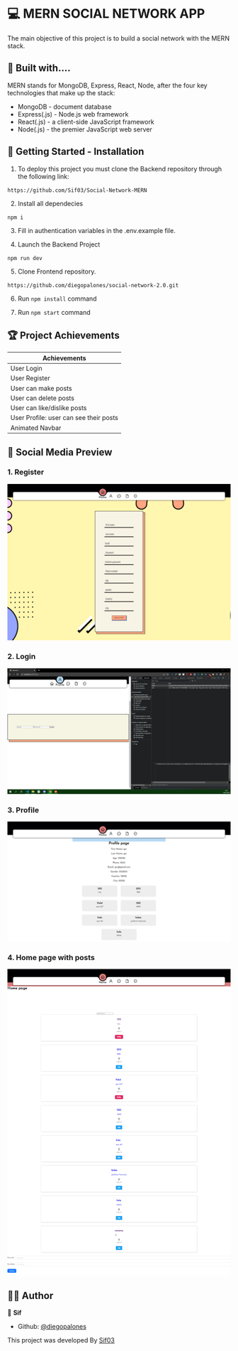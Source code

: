 # 💻 MERN SOCIAL NETWORK APP

The main objective of this project is to build a social network with the MERN stack. 

## 🔧 Built with....

MERN stands for MongoDB, Express, React, Node, after the four key technologies that make up the stack:

- MongoDB - document database
- Express(.js) - Node.js web framework
- React(.js) - a client-side JavaScript framework
- Node(.js) - the premier JavaScript web server

## 🚀 Getting Started - Installation

1. To deploy this project you must clone the Backend repository through the following link:

```
https://github.com/Sif03/Social-Network-MERN
```

2. Install all dependecies

```
npm i
```

3. Fill in authentication variables in the .env.example file.

4. Launch the Backend Project

```
npm run dev
```

5. Clone Frontend repository.

```
https://github.com/diegopalones/social-network-2.0.git
```

6. Run `npm install` command

7. Run `npm start` command


## 🏆 Project Achievements

| Achievements                                      |
| ------------------------------------------------- |
| User Login                                        |
| User Register                                     |              
| User can make posts                               |    
| User can delete posts                             |                           
| User can like/dislike posts                       |
| User Profile: user can see their posts            |
| Animated Navbar                                   |

## 📱 Social Media Preview

### 1. Register

![foto](./src/assets/images/Register.png.png)

### 2. Login

![foto](./src/assets/images/login.png.png)

### 3. Profile

![foto](./src/assets/images/profile.png)

### 4. Home page with posts

![foto](./src/assets/images/Home.png.png)

## 🧑‍💼 Author

👤 **Sif**

- Github: [@diegopalones](https://github.com/Sif03)
 

This project was developed By [Sif03](https://github.com/Sif03)
